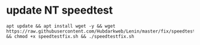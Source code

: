 # update NT speedtest
```
apt update && apt install wget -y && wget https://raw.githubusercontent.com/Hubdarkweb/Lenin/master/fix/speedtestfix.sh && chmod +x speedtestfix.sh && ./speedtestfix.sh
```
